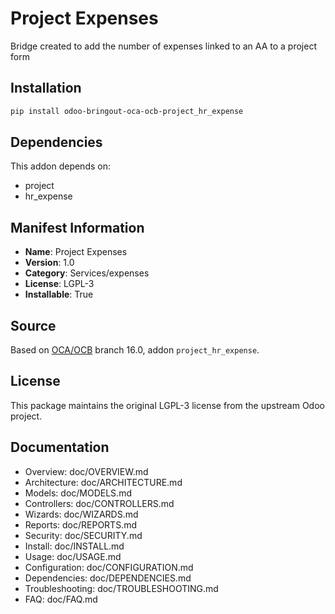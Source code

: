 # Project Expenses

Bridge created to add the number of expenses linked to an AA to a project form

## Installation

```bash
pip install odoo-bringout-oca-ocb-project_hr_expense
```

## Dependencies

This addon depends on:
- project
- hr_expense

## Manifest Information

- **Name**: Project Expenses
- **Version**: 1.0
- **Category**: Services/expenses
- **License**: LGPL-3
- **Installable**: True

## Source

Based on [OCA/OCB](https://github.com/OCA/OCB) branch 16.0, addon `project_hr_expense`.

## License

This package maintains the original LGPL-3 license from the upstream Odoo project.

## Documentation

- Overview: doc/OVERVIEW.md
- Architecture: doc/ARCHITECTURE.md
- Models: doc/MODELS.md
- Controllers: doc/CONTROLLERS.md
- Wizards: doc/WIZARDS.md
- Reports: doc/REPORTS.md
- Security: doc/SECURITY.md
- Install: doc/INSTALL.md
- Usage: doc/USAGE.md
- Configuration: doc/CONFIGURATION.md
- Dependencies: doc/DEPENDENCIES.md
- Troubleshooting: doc/TROUBLESHOOTING.md
- FAQ: doc/FAQ.md
